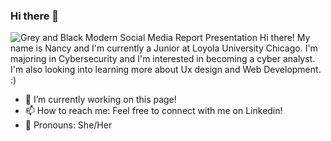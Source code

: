 ### Hi there 👋


![Grey and Black Modern Social Media Report Presentation](https://github.com/nrojas-0/nrojas-0/assets/94871903/0d988d8f-d595-43de-a262-62f5d340fdb2)
Hi there! My name is Nancy and I'm currently a Junior at Loyola University Chicago. I'm majoring in Cybersecurity and I'm interested in becoming a cyber analyst. I'm also looking into learning more about Ux design and Web Development. :) 
- 🌱 I’m currently working on this page!
- 📫 How to reach me: Feel free to connect with me on Linkedin!
- 🌟 Pronouns: She/Her
<!--
**nrojas-0/nrojas-0** is a ✨ _special_ ✨ repository because its `README.md` (this file) appears on your GitHub profile.

Here are some ideas to get you started:
Hi there! My name is Nancy and I'm currently a Junior at Loyola University Chicago. I'm majoring in Cybersecurity and I'm interested in becoming a cyber analyst. I'm also looking into learning more about Ux design and Web Development. :) 
- 🔭 I’m currently working on this page!
- 🌱 I’m currently working on learning...
- 📫 How to reach me: Feel free to connect with me on Linkedin!
- 🌟 Pronouns: She/Her
-->
